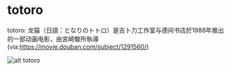 # totoro

totoro: 龙猫（日語：となりのトトロ）是吉卜力工作室与德间书店於1988年推出的一部动画电影，由宮崎駿所執導 (via:https://movie.douban.com/subject/1291560/)

![alt totoro](https://image.ibb.co/mGasXH/totoro.png)
